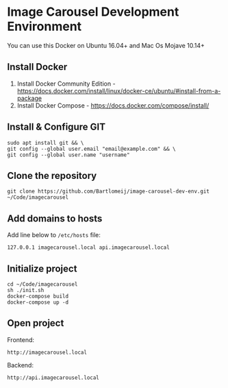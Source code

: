 Image Carousel Development Environment
============

You can use this Docker on Ubuntu 16.04+ and Mac Os Mojave 10.14+

## Install Docker

1. Install Docker Community Edition - https://docs.docker.com/install/linux/docker-ce/ubuntu/#install-from-a-package
2. Install Docker Compose - https://docs.docker.com/compose/install/

## Install & Configure GIT

```
sudo apt install git && \
git config --global user.email "email@example.com" && \
git config --global user.name "username"
```

## Clone the repository

```
git clone https://github.com/Bartlomeij/image-carousel-dev-env.git ~/Code/imagecarousel
``` 

## Add domains to hosts

Add line below to `/etc/hosts` file:
```
127.0.0.1 imagecarousel.local api.imagecarousel.local
```

## Initialize project
```
cd ~/Code/imagecarousel
sh ./init.sh
docker-compose build
docker-compose up -d
```

## Open project

Frontend:
```
http://imagecarousel.local
```

Backend:
```
http://api.imagecarousel.local
```
